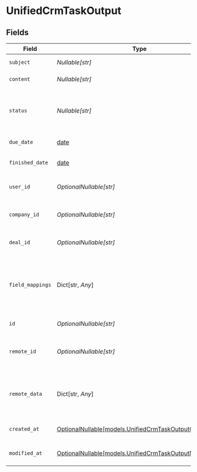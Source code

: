 # UnifiedCrmTaskOutput


## Fields

| Field                                                                                                  | Type                                                                                                   | Required                                                                                               | Description                                                                                            |
| ------------------------------------------------------------------------------------------------------ | ------------------------------------------------------------------------------------------------------ | ------------------------------------------------------------------------------------------------------ | ------------------------------------------------------------------------------------------------------ |
| `subject`                                                                                              | *Nullable[str]*                                                                                        | :heavy_check_mark:                                                                                     | The subject of the task                                                                                |
| `content`                                                                                              | *Nullable[str]*                                                                                        | :heavy_check_mark:                                                                                     | The content of the task                                                                                |
| `status`                                                                                               | *Nullable[str]*                                                                                        | :heavy_check_mark:                                                                                     | The status of the task. Authorized values are PENDING, COMPLETED.                                      |
| `due_date`                                                                                             | [date](https://docs.python.org/3/library/datetime.html#date-objects)                                   | :heavy_minus_sign:                                                                                     | The due date of the task                                                                               |
| `finished_date`                                                                                        | [date](https://docs.python.org/3/library/datetime.html#date-objects)                                   | :heavy_minus_sign:                                                                                     | The finished date of the task                                                                          |
| `user_id`                                                                                              | *OptionalNullable[str]*                                                                                | :heavy_minus_sign:                                                                                     | The UUID of the user tied to the task                                                                  |
| `company_id`                                                                                           | *OptionalNullable[str]*                                                                                | :heavy_minus_sign:                                                                                     | The UUID of the company tied to the task                                                               |
| `deal_id`                                                                                              | *OptionalNullable[str]*                                                                                | :heavy_minus_sign:                                                                                     | The UUID of the deal tied to the task                                                                  |
| `field_mappings`                                                                                       | Dict[str, *Any*]                                                                                       | :heavy_minus_sign:                                                                                     | The custom field mappings of the task between the remote 3rd party & Panora                            |
| `id`                                                                                                   | *OptionalNullable[str]*                                                                                | :heavy_minus_sign:                                                                                     | The UUID of the task                                                                                   |
| `remote_id`                                                                                            | *OptionalNullable[str]*                                                                                | :heavy_minus_sign:                                                                                     | The id of the task in the context of the Crm 3rd Party                                                 |
| `remote_data`                                                                                          | Dict[str, *Any*]                                                                                       | :heavy_minus_sign:                                                                                     | The remote data of the task in the context of the Crm 3rd Party                                        |
| `created_at`                                                                                           | [OptionalNullable[models.UnifiedCrmTaskOutputCreatedAt]](../models/unifiedcrmtaskoutputcreatedat.md)   | :heavy_minus_sign:                                                                                     | The created date of the object                                                                         |
| `modified_at`                                                                                          | [OptionalNullable[models.UnifiedCrmTaskOutputModifiedAt]](../models/unifiedcrmtaskoutputmodifiedat.md) | :heavy_minus_sign:                                                                                     | The modified date of the object                                                                        |